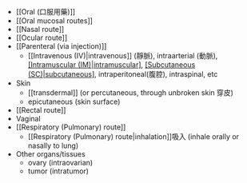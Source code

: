 - [[Oral (口服用藥)]]
- [[Oral mucosal routes]]
- [[Nasal route]]
- [[Ocular route]]
- [[Parenteral (via injection)]] 
	- [[Intravenous (IV)|intravenous]] (靜脈), intraarterial (動脈), [[Intramuscular (IM)|intramuscular]](肌肉), [[Subcutaneous (SC)|subcutaneous]](皮下), intraperitoneal(腹腔), intraspinal, etc 
- Skin 
	- [[transdermal]] (or percutaneous, through unbroken skin 穿皮)
	- epicutaneous (skin surface)
- [[Rectal route]]
- Vaginal 
- [[Respiratory (Pulmonary) route]] 
	- [[Respiratory (Pulmonary) route|inhalation]]吸入 (inhale orally or nasally to lung) 
- Other organs/tissues 
	- ovary (intraovarian)
	- tumor (intratumor)
